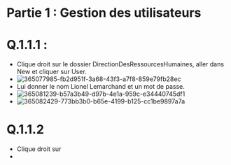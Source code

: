 # Partie 1 : Gestion des utilisateurs

# Q.1.1.1 :

* Clique droit sur le dossier DirectionDesRessourcesHumaines, aller dans New et cliquer sur User.
* ![365077985-fb2d951f-3a68-43f3-a7f8-859e79fb28ec](https://github.com/user-attachments/assets/08814922-4640-43ee-b1df-13453b690888)
* Lui donner le nom Lionel Lemarchand et un mot de passe.
* ![365081239-b57a3b49-d97b-4e1a-959c-e34440745df1](https://github.com/user-attachments/assets/a97eb426-0aad-4744-bf1c-2a2ea67b3181)
* ![365082429-773bb3b0-b65e-4199-b125-cc1be9897a7a](https://github.com/user-attachments/assets/395bbfcb-4888-4540-b530-47f7403e998b)

# Q.1.1.2
* Clique droit sur 
* 


